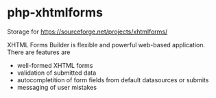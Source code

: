 # php-xhtmlforms
Storage for https://sourceforge.net/projects/xhtmlforms/

XHTML Forms Builder is flexible and powerful web-based application.
There are features are
- well-formed XHTML forms
- validation of submitted data
- autocompletition of form fields from default datasources or submits
- messaging of user mistakes
